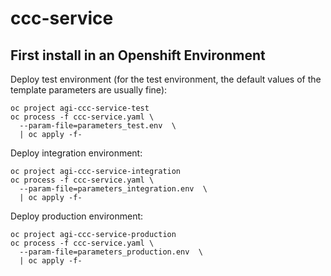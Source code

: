 # ccc-service

## First install in an Openshift Environment

Deploy test environment (for the test environment, the default values of the template parameters are usually fine):
```
oc project agi-ccc-service-test
oc process -f ccc-service.yaml \
  --param-file=parameters_test.env  \
  | oc apply -f-
```
Deploy integration environment:
```
oc project agi-ccc-service-integration
oc process -f ccc-service.yaml \
  --param-file=parameters_integration.env  \
  | oc apply -f-
```
Deploy production environment:
```
oc project agi-ccc-service-production
oc process -f ccc-service.yaml \
  --param-file=parameters_production.env  \
  | oc apply -f-
```
